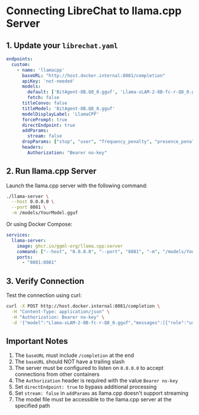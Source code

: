 # Connecting LibreChat to llama.cpp Server

## 1. Update your `librechat.yaml`

```yaml
endpoints:
  custom:
    - name: 'llamacpp'
      baseURL: "http://host.docker.internal:8081/completion"
      apiKey: 'not-needed'
      models:
        default: ['BitAgent-8B.Q8_0.gguf', 'Llama-xLAM-2-8B-fc-r-Q8_0.gguf', 'watt-tool-8B.Q8_0.gguf']
        fetch: false
      titleConvo: false
      titleModel: 'BitAgent-8B.Q8_0.gguf'
      modelDisplayLabel: 'LlamaCPP'
      forcePrompt: true
      directEndpoint: true
      addParams:
        stream: false
      dropParams: ["stop", "user", "frequency_penalty", "presence_penalty"]
      headers:
        Authorization: "Bearer no-key"
```

## 2. Run llama.cpp Server

Launch the llama.cpp server with the following command:

```bash
./llama-server \
  --host 0.0.0.0 \
  --port 8081 \
  -m /models/YourModel.gguf
```

Or using Docker Compose:

```yaml
services:
  llama-server:
    image: ghcr.io/ggml-org/llama.cpp:server
    command: ["--host", "0.0.0.0", "--port", "8081", "-m", "/models/YourModel.gguf"]
    ports:
      - "8081:8081"
```

## 3. Verify Connection

Test the connection using curl:

```bash
curl -X POST http://host.docker.internal:8081/completion \
  -H "Content-Type: application/json" \
  -H "Authorization: Bearer no-key" \
  -d '{"model":"Llama-xLAM-2-8B-fc-r-Q8_0.gguf","messages":[{"role":"user","content":"ping"}]}'
```

## Important Notes

1. The `baseURL` must include `/completion` at the end
2. The `baseURL` should NOT have a trailing slash
3. The server must be configured to listen on `0.0.0.0` to accept connections from other containers
4. The `Authorization` header is required with the value `Bearer no-key`
5. Set `directEndpoint: true` to bypass additional processing
6. Set `stream: false` in `addParams` as llama.cpp doesn't support streaming
7. The model file must be accessible to the llama.cpp server at the specified path 